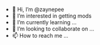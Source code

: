 - 👋 Hi, I’m @zaynepee
- 👀 I’m interested in getting mods
- 🌱 I’m currently learning ...
- 💞️ I’m looking to collaborate on ...
- 📫 How to reach me ...

<!---
zaynepee/zaynepee is a ✨ special ✨ repository because its `README.md` (this file) appears on your GitHub profile.
You can click the Preview link to take a look at your changes.
--->
